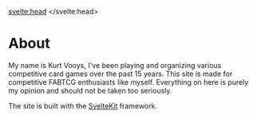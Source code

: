 <svelte:head>
	<title>About</title>
</svelte:head>

# About

My name is Kurt Vooys, I've been playing and organizing various competitive card games over the past 15 years.
This site is made for competitive FABTCG enthusiasts like myself. Everything on here is purely my opinion and should not be taken too seriously.


The site is built with the [SvelteKit](https://kit.svelte.dev/) framework.

